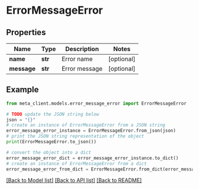 # ErrorMessageError


## Properties

Name | Type | Description | Notes
------------ | ------------- | ------------- | -------------
**name** | **str** | Error name | [optional] 
**message** | **str** | Error message | [optional] 

## Example

```python
from meta_client.models.error_message_error import ErrorMessageError

# TODO update the JSON string below
json = "{}"
# create an instance of ErrorMessageError from a JSON string
error_message_error_instance = ErrorMessageError.from_json(json)
# print the JSON string representation of the object
print(ErrorMessageError.to_json())

# convert the object into a dict
error_message_error_dict = error_message_error_instance.to_dict()
# create an instance of ErrorMessageError from a dict
error_message_error_from_dict = ErrorMessageError.from_dict(error_message_error_dict)
```
[[Back to Model list]](../README.md#documentation-for-models) [[Back to API list]](../README.md#documentation-for-api-endpoints) [[Back to README]](../README.md)


